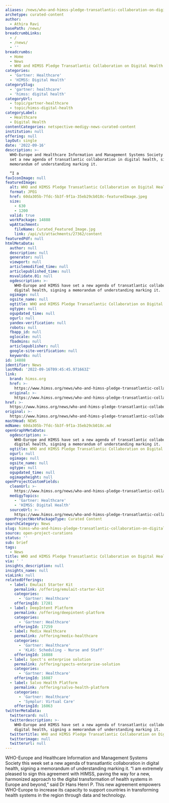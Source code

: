 ```yaml
---
aliases: /news/who-and-himss-pledge-transatlantic-collaboration-on-digital-health
archetype: curated-content
author:
  - Athira Ravi
basePath: /news/
breadcrumbLinks:
  - /
  - /news/
  - ''
breadcrumbs:
  - Home
  - News
  - WHO and HIMSS Pledge Transatlantic Collaboration on Digital Health
categories:
  - 'Gartner: Healthcare'
  - 'HIMSS: Digital Health'
categorySlug:
  - 'gartner: healthcare'
  - 'himss: digital health'
categoryUrl:
  - topic/gartner-healthcare
  - topic/himss-digital-health
categoryLabel:
  - Healthcare
  - Digital Health
contentCategories: netspective-medigy-news-curated-content
institution: null
offering: null
layOut: single
date: '2022-09-16'
description: >-
  WHO-Europe and Healthcare Information and Management Systems Society this week
  set a new agenda of transatlantic collaboration in digital health, signing a
  memorandum of understanding marking it.

  “I a
favIconImage: null
featuredImage:
  alt: WHO and HIMSS Pledge Transatlantic Collaboration on Digital Health
  format: JPEG
  href: 60da305b-7fdc-5b3f-9f1a-35eb29cb018c-featuredImage.jpeg
  size:
    - 630
    - 1200
  valid: true
  workPackage: 14888
  wpAttachment:
    fileName: Curated_Featured_Image.jpg
    link: /api/v3/attachments/27362/content
featuredPdf: null
htmlMetaData:
  author: null
  description: null
  generator: null
  viewport: null
  articlemodified_time: null
  articlepublished_time: null
  msvalidate.01: null
  ogdescription: >-
    WHO-Europe and HIMSS have set a new agenda of transatlantic collaboration in
    digital health, signing a memorandum of understanding marking it.
  ogimage: null
  ogsite_name: null
  ogtitle: WHO and HIMSS Pledge Transatlantic Collaboration on Digital Health
  ogtype: null
  ogupdated_time: null
  ogurl: null
  yandex-verification: null
  robots: null
  fbapp_id: null
  oglocale: null
  fbadmins: null
  articlepublisher: null
  google-site-verification: null
  keywords: null
id: 14888
identifier: News
lastMod: '2022-09-16T09:45:45.971663Z'
link:
  brand: himss.org
  href: >-
    https://www.himss.org/news/who-and-himss-pledge-transatlantic-collaboration-digital-health
  original: >-
    https://www.himss.org/news/who-and-himss-pledge-transatlantic-collaboration-digital-health
href: >-
  https://www.himss.org/news/who-and-himss-pledge-transatlantic-collaboration-digital-health
original: >-
  https://www.himss.org/news/who-and-himss-pledge-transatlantic-collaboration-digital-health
mastHead: NEWS
mdName: 60da305b-7fdc-5b3f-9f1a-35eb29cb018c.md
openGraphMetaData:
  ogdescription: >-
    WHO-Europe and HIMSS have set a new agenda of transatlantic collaboration in
    digital health, signing a memorandum of understanding marking it.
  ogtitle: WHO and HIMSS Pledge Transatlantic Collaboration on Digital Health
  ogurl: null
  ogimage: null
  ogsite_name: null
  ogtype: null
  ogupdated_time: null
  ogimageheight: null
openProjectCustomFields:
  cleanUrl: >-
    https://www.himss.org/news/who-and-himss-pledge-transatlantic-collaboration-digital-health
  medigyTopics:
    - 'Gartner: Healthcare'
    - 'HIMSS: Digital Health'
  sourceUrl: >-
    https://www.himss.org/news/who-and-himss-pledge-transatlantic-collaboration-digital-health
openProjectWorkPackageType: Curated Content
searchCategory: News
slug: himss-who-and-himss-pledge-transatlantic-collaboration-on-digital-health
source: open-project-curations
status: ''
sub: brief
tags:
  - News
title: WHO and HIMSS Pledge Transatlantic Collaboration on Digital Health
via: ' '
insights_description: null
insights_name: null
viaLink: null
relatedOfferings:
  - label: Emulait Starter Kit
    permalink: /offering/emulait-starter-kit
    categories:
      - 'Gartner: Healthcare'
    offeringId: 17281
  - label: DeepIntent Platform
    permalink: /offering/deepintent-platform
    categories:
      - 'Gartner: Healthcare'
    offeringId: 17259
  - label: Medix Healthcare
    permalink: /offering/medix-healthcare
    categories:
      - 'Gartner: Healthcare'
      - 'KLAS: Scheduling - Nurse and Staff'
    offeringId: 16888
  - label: Spect's enterprise solution
    permalink: /offering/spects-enterprise-solution
    categories:
      - 'Gartner: Healthcare'
    offeringId: 16087
  - label: Salvo Health Platform
    permalink: /offering/salvo-health-platform
    categories:
      - 'Gartner: Healthcare'
      - 'Symplur: Virtual Care'
    offeringId: 16063
twitterMetaData:
  twittercard: null
  twitterdescription: >-
    WHO-Europe and HIMSS have set a new agenda of transatlantic collaboration in
    digital health, signing a memorandum of understanding marking it.
  twittertitle: WHO and HIMSS Pledge Transatlantic Collaboration on Digital Health
  twitterimage: null
  twitterurl: null
---
```

<p>WHO-Europe and Healthcare Information and Management Systems Society this week set a new agenda of transatlantic collaboration in digital health, signing a memorandum of understanding marking it.
“I am extremely pleased to sign this agreement with HIMSS, paving the way for a new, harmonized approach to the digital transformation of health systems in Europe and beyond,” said Dr Hans Henri P. This new agreement empowers WHO-Europe to increase its capacity to support countries in transforming health systems in the region through data and technology.</p>